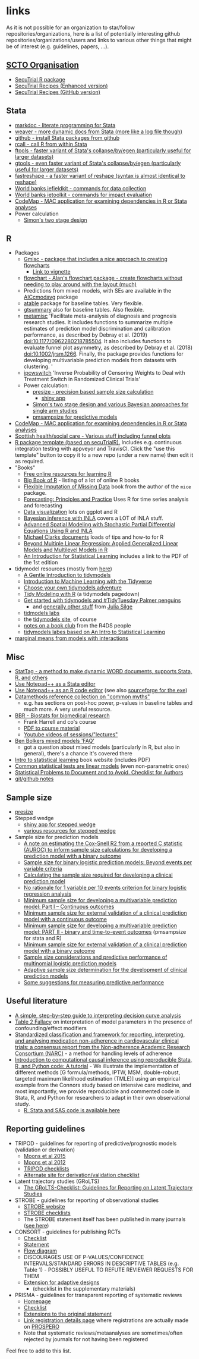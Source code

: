 # links
As it is not possible for an organization to star/follow repositories/organizations, here is a list of potentially interesting github repositories/organizations/users and links to various other things that might be of interest (e.g. guidelines, papers, ...).

## [SCTO Organisation](https://github.com/SwissClinicalTrialOrganisation)
  * [SecuTrial R package](https://github.com/SwissClinicalTrialOrganisation/secuTrialR)
  * [SecuTrial Recipes (Enhanced version)](https://swissclinicaltrialorganisation.github.io/secuTrial_recipes/)
  * [SecuTrial Recipes (GitHub version)](https://github.com/SwissClinicalTrialOrganisation/secuTrial_recipes)
## Stata
  * [markdoc - literate programming for Stata](https://github.com/haghish/markdoc)
  * [weaver - more dynamic docs from Stata (more like a log file though)](https://github.com/haghish/weaver)
  * [github - install Stata packages from github](https://github.com/haghish/markdoc)
  * [rcall - call R from within Stata](https://github.com/haghish/rcall)
  * [ftools - faster variant of Stata's collapse/by/egen (particularly useful for larger datasets)](https://github.com/sergiocorreia/ftools)
  * [gtools - even faster variant of Stata's collapse/by/egen (particularly useful for larger datasets)](https://github.com/mcaceresb/stata-gtools)
  * [fastreshape - a faster variant of reshape (syntax is almost identical to reshape)](https://github.com/mdroste/stata-fastreshape)
  * [World banks iefieldkit - commands for data collection](https://github.com/worldbank/iefieldkit)
  * [World banks ietoolkit - commands for impact evaluation](https://github.com/worldbank/ietoolkit)
  * [CodeMap - MAC application for examining dependencies in R or Stata analyses](https://github.com/haghish/CodeMap)
  * Power calculation
    * [Simon's two stage design](https://ideas.repec.org/c/boc/bocode/s457081.html)
## R
  * Packages
    * [Gmisc - package that includes a nice approach to creating flowcharts](https://github.com/gforge/Gmisc)
      * [Link to vignette](https://cran.r-project.org/web/packages/Gmisc/vignettes/Grid-based_flowcharts.html)
    * [flowchart - Alan's flowchart package - create flowcharts without needing to play around with the layout (much)](https://github.com/CTU-Bern/flowchart)
    * Predictions from mixed models, with SEs are available in the [AICcmodavg](https://cran.r-project.org/web/packages/AICcmodavg/index.html) package
    * [atable](https://cran.r-project.org/web/packages/atable/index.html) package for baseline tables. Very flexible.
    * [gtsummary](http://www.danieldsjoberg.com/gtsummary/index.html) also for baseline tables. Also flexible.
    * [metamisc](https://cran.r-project.org/web/packages/metamisc/index.html) 'Facilitate meta-analysis of diagnosis and prognosis research studies. It includes functions to summarize multiple estimates of prediction model discrimination and calibration performance, as described by Debray et al. (2019) <doi:10.1177/0962280218785504>. It also includes functions to evaluate funnel plot asymmetry, as described by Debray et al. (2018) <doi:10.1002/jrsm.1266>. Finally, the package provides functions for developing multivariable prediction models from datasets with clustering. '
    * [ipcwswitch](https://www.sciencedirect.com/science/article/abs/pii/S0010482519302082?via%3Dihub) 'Inverse Probability of Censoring Weights to Deal with Treatment Switch in Randomized Clinical Trials'
    * Power calculation:
      * [presize - precision based sample size calculation](https://github.com/CTU-Bern/presize)
        * [shiny app](https://shiny.ctu.unibe.ch/presize)
      * [Simon's two stage design and various Bayesian approaches for single arm studies](https://cran.r-project.org/web/packages/EurosarcBayes/index.html)
      * [pmsampsize for predictive models](https://CRAN.R-project.org/package=pmsampsize)
  * [CodeMap - MAC application for examining dependencies in R or Stata analyses](https://github.com/haghish/CodeMap)
  * [Scottish health/social care - Various stuff including funnel plots](https://github.com/Health-SocialCare-Scotland/R-Resources)
  * [R package template (based on secuTrialR).](https://github.com/CTU-Basel/pkgTemplateR) Includes e.g. continuous integration testing with appveyor and TravisCI. Click the "use this template" button to copy it to a new repo (under a new name) then edit it as required.
  * "Books"
    * [Free online resources for learning R](https://cmdlinetips.com/2018/01/free-online-resources-books-to-learn-r-and-data-science/)
    * [Big Book of R](https://www.bigbookofr.com/index.html) - listing of a lot of online R books
    * [Flexible Imputation of Missing Data](https://stefvanbuuren.name/fimd/) book from the author of the `mice` package.
    * [Forecasting: Principles and Practice](https://otexts.com/fpp2/) Uses R for time series analysis and forecasting
    * [Data visualization](https://socviz.co/) lots on ggplot and R
    * [Bayesian inference with INLA](https://becarioprecario.bitbucket.io/inla-gitbook/index.html) covers a LOT of INLA stuff.
    * [Advanced Spatial Modeling with Stochastic Partial Differential Equations Using R and INLA](https://becarioprecario.bitbucket.io/spde-gitbook/)
    * [Michael Clarks documents](https://m-clark.github.io/documents.html) loads of tips and how-to for R
    * [Beyond Multiple Linear Regression: Applied Generalized Linear Models and Multilevel Models in R](https://bookdown.org/roback/bookdown-BeyondMLR/)
    * [An Introduction for Statistical Learning](https://www.statlearning.com/) includes a link to the PDF of the 1st edition
  * tidymodel resources (mostly from [here](https://twitter.com/PipingHotData/status/1400278485327876096))
    * [A Gentle Introduction to tidymodels](https://rviews.rstudio.com/2019/06/19/a-gentle-intro-to-tidymodels/)
    * [Introduction to Machine Learning with the Tidyverse](https://education.rstudio.com/blog/2020/02/conf20-intro-ml/)
    * [Choose your own tidymodels adventure](https://www.tidyverse.org/blog/2021/05/choose-tidymodels-adventure/)
    * [Tidy Modeling with R](https://www.tmwr.org/) (a tidymodels pagedown)
    * [Get started with tidymodels and #TidyTuesday Palmer penguins](https://juliasilge.com/blog/palmer-penguins/)
      * and [generally other stuff](https://juliasilge.com/) from [Julia Silge](https://twitter.com/juliasilge)
    * [tidmodels labs](https://emilhvitfeldt.github.io/ISLR-tidymodels-labs/index.html)
    * the [tidymodels site](https://www.tidymodels.org/), of course
    * [notes on a book club](https://r4ds.github.io/bookclub-tmwr/) from the R4DS people
    * [tidymodels labes based on An Intro to Statistical Learning](https://emilhvitfeldt.github.io/ISLR-tidymodels-labs/index.html)
  * [marginal means from models with interactions](https://grantmcdermott.com/interaction-effects/)

  
## Misc
  * [StatTag - a method to make dynamic WORD documents, supports Stata, R, and others](https://github.com/stattag)
  * [Use Notepad++ as a Stata editor](https://huebler.blogspot.com/2008/04/stata.html)
  * [Use Notepad++ as an R code editor](https://jekyll.math.byuh.edu/other/howto/notepadpp/using.shtml) (see also [sourceforge for the exe](https://sourceforge.net/projects/npptor/))
  * [Datamethods reference collection on "common myths"](https://discourse.datamethods.org/t/reference-collection-to-push-back-against-common-statistical-myths/1787)
    * e.g. has sections on post-hoc power, p-values in baseline tables and much more. A very useful resource.
  * [BBR - Biostats for biomedical research](http://hbiostat.org/bbr/)
    * Frank Harrell and co's course
    * [PDF to course material](http://hbiostat.org/doc/bbr.pdf)
    * [Youtube videos of sessions/"lectures"](https://www.youtube.com/channel/UC-o_ZZ0tuFUYn8e8rf-QURA/videos)
  * [Ben Bolkers mixed models 'FAQ'](https://bbolker.github.io/mixedmodels-misc/glmmFAQ.html)
    * got a question about mixed models (particularly in R, but also in general), there's a chance it's covered there
  * [Intro to statistical learning](http://faculty.marshall.usc.edu/gareth-james/ISL/) book website (includes PDF)
  * [Common statistical tests are linear models](https://lindeloev.github.io/tests-as-linear/) (even non-parametric ones)
  * [Statistical Problems to Document and to Avoid. Checklist for Authors](https://discourse.datamethods.org/t/author-checklist/3407)
  * [git/github notes](./github)

## Sample size
  * [presize](https://shiny.ctu.unibe.ch/presize)
  * Stepped wedge
    * [shiny app for stepped wedge](https://clusterrcts.shinyapps.io/rshinyapp/)
    * [various resources for stepped wedge](https://steppedwedgehog.blog/resources/#sample)
  * Sample size for prediction models 
    * [A note on estimating the Cox-Snell R2 from a reported C statistic (AUROC) to inform sample size calculations for developing a prediction model with a binary outcome](https://onlinelibrary.wiley.com/doi/epdf/10.1002/sim.8806)
    * [Sample size for binary logistic prediction models: Beyond events per variable criteria](https://doi.org/10.1177/0962280218784726)
    * [Calculating the sample size required for developing a clinical prediction model](https://doi.org/10.1136/bmj.m441)
    * [No rationale for 1 variable per 10 events criterion for binary logistic regression analysis](https://bmcmedresmethodol.biomedcentral.com/articles/10.1186/s12874-016-0267-3)
    * [Minimum sample size for developing a multivariable prediction model: Part I – Continuous outcomes](https://doi.org/10.1002/sim.7993)
    * [Minimum sample size for external validation of a clinical prediction model with a continuous outcome](https://doi.org/10.1002/sim.8766)
    * [Minimum sample size for developing a multivariable prediction model: PART II - binary and time-to-event outcomes](https://onlinelibrary.wiley.com/doi/full/10.1002/sim.7992) (pmsampsize for stata and R)
    * [Minimum sample size for external validation of a clinical prediction model with a binary outcome](https://onlinelibrary.wiley.com/doi/10.1002/sim.9025?af=R) 
    * [Sample size considerations and predictive performance of multinomial logistic prediction models](https://doi.org/10.1002/sim.8063)
    * [Adaptive sample size determination for the development of clinical prediction models](https://diagnprognres.biomedcentral.com/articles/10.1186/s41512-021-00096-5)
    * [Some suggestions for measuring predictive performance](https://link.springer.com/article/10.1007/BF01060893)

 
## Useful literature
  * [A simple, step-by-step guide to interpreting decision curve analysis](https://doi.org/10.1186/s41512-019-0064-7)
  * [Table 2 Fallacy](https://academic.oup.com/aje/article/177/4/292/147738) on interpretation of model parameters in the presence of confounding/effect modifiers
  * [Standardized classification and framework for reporting, interpreting, and analysing medication non-adherence in cardiovascular clinical trials: a consensus report from the Non-adherence Academic Research Consortium (NARC)](https://pubmed.ncbi.nlm.nih.gov/29992264/) - a method for handling levels of adherence
  * [Introduction to computational causal inference using reproducible Stata, R, and Python code: A tutorial](https://onlinelibrary.wiley.com/doi/full/10.1002/sim.9234?campaign=wolearlyview) - We illustrate the implementation of different methods [G formula/methods, IPTW, MSM, double-robust, targeted maximum likelihood estimation (TMLE)] using an empirical example from the Connors study based on intensive care medicine, and most importantly, we provide reproducible and commented code in Stata, R, and Python for researchers to adapt in their own observational study. 
    * [R, Stata and SAS code is available here](https://github.com/migariane/TutorialComputationalCausalInferenceEstimators)

## Reporting guidelines
  * TRIPOD - guidelines for reporting of predictive/prognostic models (validation or derivation)
    * [Moons et al 2015](http://dx.doi.org/10.7326/M14-0698) 
    * [Moons et al 2012](http://heart.bmj.com/content/98/9/691)
    * [TRIPOD checklists](https://www.equator-network.org/reporting-guidelines/tripod-statement/)
    * [Alternate site for derivation/validation checklist](https://med.stanford.edu/content/dam/sm/s-spire/documents/ManuscriptQualityChecklists/Tripod-Checklist-Prediction-Model-Development-and-Validation.pdf)
  * Latent trajectory studies (GRoLTS)
    * [The GRoLTS-Checklist: Guidelines for Reporting on Latent Trajectory Studies](https://www.tandfonline.com/doi/full/10.1080/10705511.2016.1247646)
  * STROBE - guidelines for reporting of observational studies
    * [STROBE website](https://www.strobe-statement.org/index.php?id=strobe-home)
    * [STROBE checklists](https://www.strobe-statement.org/index.php?id=available-checklists)
    * The STROBE statement itself has been published in many journals ([see here](https://www.strobe-statement.org/index.php?id=strobe-publications))
  * CONSORT - guidelines for publishing RCTs
    * [Checklist](http://www.consort-statement.org/consort-statement/checklist)
    * [Statement](http://www.consort-statement.org/consort-2010)
    * [Flow diagram](http://www.consort-statement.org/consort-statement/flow-diagram)
    * DISCOURAGES USE OF P-VALUES/CONFIDENCE INTERVALS/STANDARD ERRORS IN DESCRIPTIVE TABLES (e.g. Table 1) - POSSIBLY USEFUL TO REFUTE REVIEWER REQUESTS FOR THEM
    * [Extension for adaptive designs](https://trialsjournal.biomedcentral.com/articles/10.1186/s13063-020-04334-x)
      * (checklist in the supplementary materials)
  * PRISMA - guidelines for transparent reporting of systematic reviews
    * [Homepage](http://www.prisma-statement.org/)
    * [Checklist](http://www.prisma-statement.org/PRISMAStatement/Checklist)
    * [Extensions to the original statement](http://www.prisma-statement.org/Extensions/)
    * [Link registration details page](http://www.prisma-statement.org/Protocols/Registration) where registrations are actually made on [PROSPERO](https://www.crd.york.ac.uk/PROSPERO/)
    * Note that systematic reviews/metaanalyses are sometimes/often rejected by journals for not having been registered

Feel free to add to this list.
